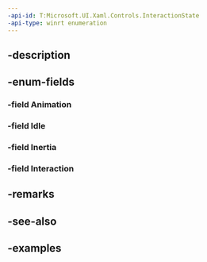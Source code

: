 ```yaml
---
-api-id: T:Microsoft.UI.Xaml.Controls.InteractionState
-api-type: winrt enumeration
---
```


## -description

## -enum-fields

### -field Animation

### -field Idle

### -field Inertia

### -field Interaction

## -remarks

## -see-also

## -examples

